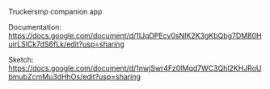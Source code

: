 Truckersmp companion app

Documentation: https://docs.google.com/document/d/1IJqDPEcv0sNIK2K3gKbQbg7DM80HuirLSlCk7dS6fLk/edit?usp=sharing 

Sketch: https://docs.google.com/document/d/1nwjSwr4Fz0IMqd7WC3Qhl2KHJRoUbmubZcmMu3dHhOs/edit?usp=sharing
